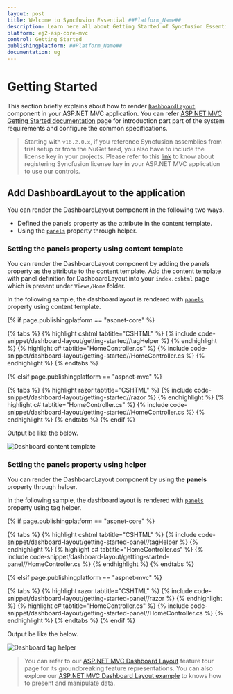 ```yaml
---
layout: post
title: Welcome to Syncfusion Essential ##Platform_Name##
description: Learn here all about Getting Started of Syncfusion Essential ##Platform_Name## widgets based on HTML5 and jQuery.
platform: ej2-asp-core-mvc
control: Getting Started
publishingplatform: ##Platform_Name##
documentation: ug
---
```



# Getting Started

 This section briefly explains about how to render [`DashboardLayout`](https://help.syncfusion.com/cr/cref_files/aspnetcore-js2/Syncfusion.EJ2~Syncfusion.EJ2.Layouts.DashboardLayout.html) component in your ASP.NET MVC application. You can refer [ASP.NET MVC Getting Started documentation](../getting-started) page for introduction part part of the system requirements and configure the common specifications.

> Starting with `v16.2.0.x`, if you reference Syncfusion assemblies from trial setup or from the NuGet feed,
you also have to include the license key in your projects.
Please refer to this [link](https://help.syncfusion.com/common/essential-studio/licensing/license-key) to know about registering Syncfusion license key in your ASP.NET MVC application to use our controls.

## Add DashboardLayout to the application

You can render the DashboardLayout component in the following two ways.

* Defined the panels property as the attribute in the content template.
* Using the [`panels`](https://help.syncfusion.com/cr/cref_files/aspnetcore-js2/Syncfusion.EJ2~Syncfusion.EJ2.Layouts.DashboardLayout~Panels.html) property through helper.

### Setting the panels property using content template

You can render the DashboardLayout component by adding the panels property as the attribute to the content template. Add the content template with panel definition for DashboardLayout into your `index.cshtml` page which is present under `Views/Home` folder.

In the following sample, the dashboardlayout is rendered with [`panels`](https://help.syncfusion.com/cr/cref_files/aspnetcore-js2/Syncfusion.EJ2~Syncfusion.EJ2.Layouts.DashboardLayout~Panels.html) property using content template.

{% if page.publishingplatform == "aspnet-core" %}

{% tabs %}
{% highlight cshtml tabtitle="CSHTML" %}
{% include code-snippet/dashboard-layout/getting-started//tagHelper %}
{% endhighlight %}
{% highlight c# tabtitle="HomeController.cs" %}
{% include code-snippet/dashboard-layout/getting-started//HomeController.cs %}
{% endhighlight %}
{% endtabs %}

{% elsif page.publishingplatform == "aspnet-mvc" %}

{% tabs %}
{% highlight razor tabtitle="CSHTML" %}
{% include code-snippet/dashboard-layout/getting-started//razor %}
{% endhighlight %}
{% highlight c# tabtitle="HomeController.cs" %}
{% include code-snippet/dashboard-layout/getting-started//HomeController.cs %}
{% endhighlight %}
{% endtabs %}
{% endif %}



Output be like the below.

![Dashboard content template](./images/content_template.PNG)

### Setting the panels property using helper

You can render the DashboardLayout component by using the **panels** property through helper.

In the following sample, the dashboardlayout is rendered with [`panels`](https://help.syncfusion.com/cr/cref_files/aspnetcore-js2/Syncfusion.EJ2~Syncfusion.EJ2.Layouts.DashboardLayout~Panels.html) property using tag helper.

{% if page.publishingplatform == "aspnet-core" %}

{% tabs %}
{% highlight cshtml tabtitle="CSHTML" %}
{% include code-snippet/dashboard-layout/getting-started-panel//tagHelper %}
{% endhighlight %}
{% highlight c# tabtitle="HomeController.cs" %}
{% include code-snippet/dashboard-layout/getting-started-panel//HomeController.cs %}
{% endhighlight %}
{% endtabs %}

{% elsif page.publishingplatform == "aspnet-mvc" %}

{% tabs %}
{% highlight razor tabtitle="CSHTML" %}
{% include code-snippet/dashboard-layout/getting-started-panel//razor %}
{% endhighlight %}
{% highlight c# tabtitle="HomeController.cs" %}
{% include code-snippet/dashboard-layout/getting-started-panel//HomeController.cs %}
{% endhighlight %}
{% endtabs %}
{% endif %}



Output be like the below.

![Dashboard tag helper](./images/tag_helper.PNG)

> You can refer to our [ASP.NET MVC Dashboard Layout](https://www.syncfusion.com/aspnet-mvc-ui-controls/dashboard-layout) feature tour page for its groundbreaking feature representations. You can also explore our [ASP.NET MVC Dashboard Layout example](https://ej2.syncfusion.com/aspnetmvc/DashboardLayout/DefaultFunctionalities#/material) to knows how to present and manipulate data.